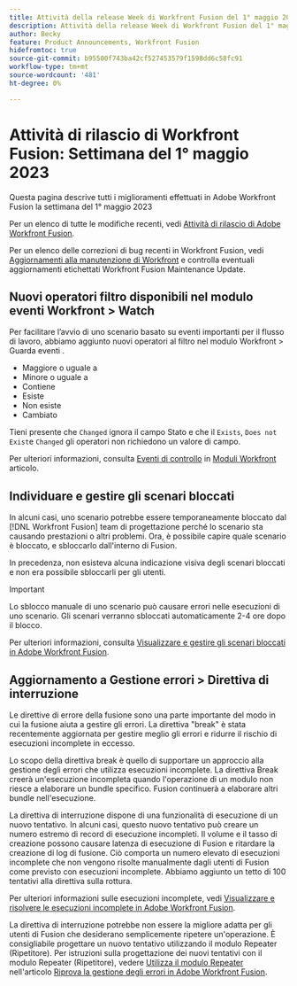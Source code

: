 ```yaml
---
title: Attività della release Week di Workfront Fusion del 1° maggio 2023
description: Attività della release Week di Workfront Fusion del 1° maggio 2023
author: Becky
feature: Product Announcements, Workfront Fusion
hidefromtoc: true
source-git-commit: b95500f743ba42cf527453579f1598dd6c58fc91
workflow-type: tm+mt
source-wordcount: '481'
ht-degree: 0%

---
```


# Attività di rilascio di Workfront Fusion: Settimana del 1° maggio 2023

Questa pagina descrive tutti i miglioramenti effettuati in Adobe Workfront Fusion la settimana del 1° maggio 2023

Per un elenco di tutte le modifiche recenti, vedi [Attività di rilascio di Adobe Workfront Fusion](../../../product-announcements/product-releases/fusion-release-activity/fusion-release-activity.md).

Per un elenco delle correzioni di bug recenti in Workfront Fusion, vedi [Aggiornamenti alla manutenzione di Workfront](https://experienceleague.adobe.com/docs/workfront-known-issues/releases/current-updates.html) e controlla eventuali aggiornamenti etichettati Workfront Fusion Maintenance Update.

## Nuovi operatori filtro disponibili nel modulo eventi Workfront > Watch

Per facilitare l’avvio di uno scenario basato su eventi importanti per il flusso di lavoro, abbiamo aggiunto nuovi operatori al filtro nel modulo Workfront > Guarda eventi .

* Maggiore o uguale a
* Minore o uguale a
* Contiene
* Esiste
* Non esiste
* Cambiato

Tieni presente che `Changed` ignora il campo Stato e che il `Exists`, `Does not Exist`e `Changed` gli operatori non richiedono un valore di campo.

Per ulteriori informazioni, consulta [Eventi di controllo](/help/quicksilver/workfront-fusion/apps-and-their-modules/workfront-modules.md#watch-events) in [Moduli Workfront](/help/quicksilver/workfront-fusion/apps-and-their-modules/workfront-modules.md) articolo.

## Individuare e gestire gli scenari bloccati

In alcuni casi, uno scenario potrebbe essere temporaneamente bloccato dal [!DNL Workfront Fusion] team di progettazione perché lo scenario sta causando prestazioni o altri problemi. Ora, è possibile capire quale scenario è bloccato, e sbloccarlo dall&#39;interno di Fusion.

In precedenza, non esisteva alcuna indicazione visiva degli scenari bloccati e non era possibile sbloccarli per gli utenti.

>[!IMPORTANT]
>
>Lo sblocco manuale di uno scenario può causare errori nelle esecuzioni di uno scenario. Gli scenari verranno sbloccati automaticamente 2-4 ore dopo il blocco.

Per ulteriori informazioni, consulta [Visualizzare e gestire gli scenari bloccati in Adobe Workfront Fusion](/help/quicksilver/workfront-fusion/scenarios/view-and-manage-locked-scenarios.md).

## Aggiornamento a Gestione errori > Direttiva di interruzione

Le direttive di errore della fusione sono una parte importante del modo in cui la fusione aiuta a gestire gli errori. La direttiva &quot;break&quot; è stata recentemente aggiornata per gestire meglio gli errori e ridurre il rischio di esecuzioni incomplete in eccesso.

Lo scopo della direttiva break è quello di supportare un approccio alla gestione degli errori che utilizza esecuzioni incomplete. La direttiva Break creerà un&#39;esecuzione incompleta quando l&#39;operazione di un modulo non riesce a elaborare un bundle specifico. Fusion continuerà a elaborare altri bundle nell&#39;esecuzione.

La direttiva di interruzione dispone di una funzionalità di esecuzione di un nuovo tentativo. In alcuni casi, questo nuovo tentativo può creare un numero estremo di record di esecuzione incompleti. Il volume e il tasso di creazione possono causare latenza di esecuzione di Fusion e ritardare la creazione di log di fusione. Ciò comporta un numero elevato di esecuzioni incomplete che non vengono risolte manualmente dagli utenti di Fusion come previsto con esecuzioni incomplete. Abbiamo aggiunto un tetto di 100 tentativi alla direttiva sulla rottura.

Per ulteriori informazioni sulle esecuzioni incomplete, vedi [Visualizzare e risolvere le esecuzioni incomplete in Adobe Workfront Fusion](/help/quicksilver/workfront-fusion/scenarios/view-and-resolve-incomplete-executions.md).

La direttiva di interruzione potrebbe non essere la migliore adatta per gli utenti di Fusion che desiderano semplicemente ripetere un&#39;operazione. È consigliabile progettare un nuovo tentativo utilizzando il modulo Repeater (Ripetitore). Per istruzioni sulla progettazione dei nuovi tentativi con il modulo Repeater (Ripetitore), vedere [Utilizza il modulo Repeater](/help/quicksilver/workfront-fusion/errors/retry.md#use-the-repeater-module) nell&#39;articolo [Riprova la gestione degli errori in Adobe Workfront Fusion](/help/quicksilver/workfront-fusion/errors/retry.md).
